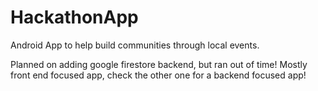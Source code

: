 # HackathonApp
Android App to help build communities through local events.

Planned on adding google firestore backend, but ran out of time! Mostly front end focused app, check the other one for a backend
focused app!
